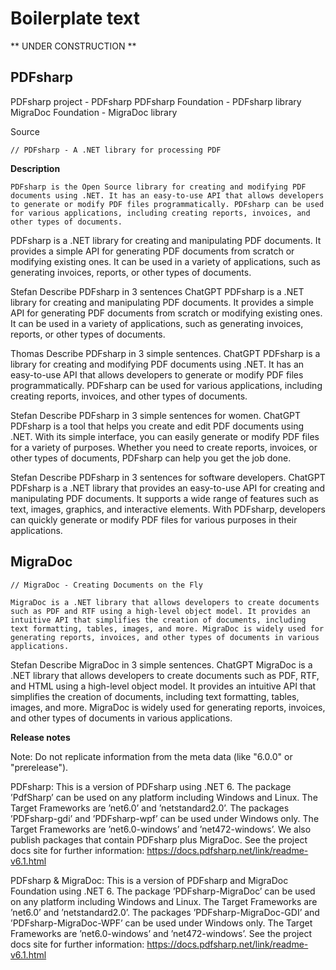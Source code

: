 ﻿# Boilerplate text

** UNDER CONSTRUCTION **

## PDFsharp

PDFsharp project       - PDFsharp
PDFsharp Foundation    - PDFsharp library
MigraDoc Foundation    - MigraDoc library


Source
```
// PDFsharp - A .NET library for processing PDF
```

**Description**
```
PDFsharp is the Open Source library for creating and modifying PDF documents using .NET. It has an easy-to-use API that allows developers to generate or modify PDF files programmatically. PDFsharp can be used for various applications, including creating reports, invoices, and other types of documents.
```


PDFsharp is a .NET library for creating and manipulating PDF documents. It provides a simple API for generating PDF documents from scratch or modifying existing ones. It can be used in a variety of applications, such as generating invoices, reports, or other types of documents.



Stefan
Describe PDFsharp in 3 sentences
ChatGPT
PDFsharp is a .NET library for creating and manipulating PDF documents. It provides a simple API for generating PDF documents from scratch or modifying existing ones. It can be used in a variety of applications, such as generating invoices, reports, or other types of documents.

Thomas
Describe PDFsharp in 3 simple sentences.
ChatGPT
PDFsharp is a library for creating and modifying PDF documents using .NET. It has an easy-to-use API that allows developers to generate or modify PDF files programmatically. PDFsharp can be used for various applications, including creating reports, invoices, and other types of documents.

Stefan
Describe PDFsharp in 3 simple sentences for women.
ChatGPT
PDFsharp is a tool that helps you create and edit PDF documents using .NET. With its simple interface, you can easily generate or modify PDF files for a variety of purposes. Whether you need to create reports, invoices, or other types of documents, PDFsharp can help you get the job done.

Stefan
Describe PDFsharp in 3 sentences for software developers.
ChatGPT
PDFsharp is a .NET library that provides an easy-to-use API for creating and manipulating PDF documents. It supports a wide range of features such as text, images, graphics, and interactive elements. With PDFsharp, developers can quickly generate or modify PDF files for various purposes in their applications.


## MigraDoc

```
// MigraDoc - Creating Documents on the Fly
```

```
MigraDoc is a .NET library that allows developers to create documents such as PDF and RTF using a high-level object model. It provides an intuitive API that simplifies the creation of documents, including text formatting, tables, images, and more. MigraDoc is widely used for generating reports, invoices, and other types of documents in various applications.
```

Stefan
Describe MigraDoc in 3 simple sentences.
ChatGPT
MigraDoc is a .NET library that allows developers to create documents such as PDF, RTF, and HTML using a high-level object model. It provides an intuitive API that simplifies the creation of documents, including text formatting, tables, images, and more. MigraDoc is widely used for generating reports, invoices, and other types of documents in various applications.


**Release notes**

Note: Do not replicate information from the meta data (like "6.0.0" or "prerelease").

PDFsharp:
This is a version of PDFsharp using .NET 6.
The package ’PdfSharp’ can be used on any platform including Windows and Linux. The Target Frameworks are ’net6.0’ and ’netstandard2.0’.
The packages ’PDFsharp-gdi’ and ’PDFsharp-wpf’ can be used under Windows only. The Target Frameworks are ’net6.0-windows’ and ’net472-windows’.
We also publish packages that contain PDFsharp plus MigraDoc.
See the project docs site for further information:
https://docs.pdfsharp.net/link/readme-v6.1.html


PDFsharp & MigraDoc:
This is a version of PDFsharp and MigraDoc Foundation using .NET 6.
The package ’PDFsharp-MigraDoc’ can be used on any platform including Windows and Linux. The Target Frameworks are ’net6.0’ and ’netstandard2.0’.
The packages ’PDFsharp-MigraDoc-GDI’ and ’PDFsharp-MigraDoc-WPF’ can be used under Windows only. The Target Frameworks are ’net6.0-windows’ and ’net472-windows’.
See the project docs site for further information:
https://docs.pdfsharp.net/link/readme-v6.1.html
